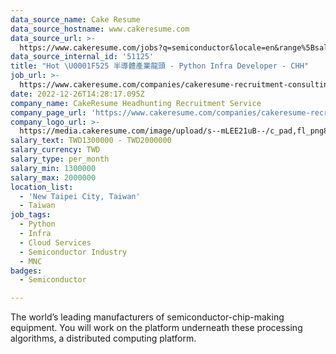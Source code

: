 ```yaml
---
data_source_name: Cake Resume
data_source_hostname: www.cakeresume.com
data_source_url: >-
  https://www.cakeresume.com/jobs?q=semiconductor&locale=en&range%5Bsalary_range%5D%5Bmin%5D=1000000
data_source_internal_id: '51125'
title: "Hot \U0001F525 半導體產業龍頭 - Python Infra Developer - CHH"
job_url: >-
  https://www.cakeresume.com/companies/cakeresume-recruitment-consulting/jobs/a84162
date: 2022-12-26T14:28:17.095Z
company_name: CakeResume Headhunting Recruitment Service
company_page_url: 'https://www.cakeresume.com/companies/cakeresume-recruitment-consulting'
company_logo_url: >-
  https://media.cakeresume.com/image/upload/s--mLEE21uB--/c_pad,fl_png8,h_200,w_200/v1620881212/vdbipassrdfr8omwzeq6.png
salary_text: TWD1300000 - TWD2000000
salary_currency: TWD
salary_type: per_month
salary_min: 1300000
salary_max: 2000000
location_list:
  - 'New Taipei City, Taiwan'
  - Taiwan
job_tags:
  - Python
  - Infra
  - Cloud Services
  - Semiconductor Industry
  - MNC
badges:
  - Semiconductor

---
```


The world’s leading manufacturers of semiconductor-chip-making equipment. You will work on the platform underneath these processing algorithms, a distributed computing platform.